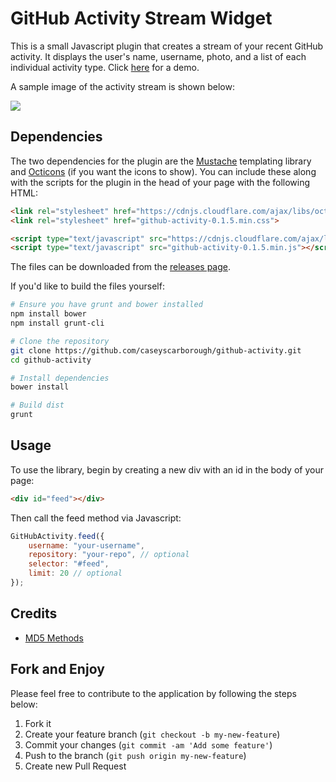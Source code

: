# GitHub Activity Stream Widget

This is a small Javascript plugin that creates a stream of your recent GitHub activity. It displays the user's name, username, photo, and a list of each individual activity type. Click [here](https://caseyscarborough.github.io/github-activity) for a demo.

A sample image of the activity stream is shown below:

![](https://raw.githubusercontent.com/caseyscarborough/github-activity/gh-pages/images/matz.png)

## Dependencies

The two dependencies for the plugin are the [Mustache](https://github.com/janl/mustache.js/) templating library and [Octicons](https://octicons.github.com/) (if you want the icons to show). You can include these along with the scripts for the plugin in the head of your page with the following HTML:

```html
<link rel="stylesheet" href="https://cdnjs.cloudflare.com/ajax/libs/octicons/2.0.2/octicons.min.css">
<link rel="stylesheet" href="github-activity-0.1.5.min.css">

<script type="text/javascript" src="https://cdnjs.cloudflare.com/ajax/libs/mustache.js/0.7.2/mustache.min.js"></script>
<script type="text/javascript" src="github-activity-0.1.5.min.js"></script>
```

The files can be downloaded from the [releases page](https://github.com/caseyscarborough/github-activity/releases).

If you'd like to build the files yourself:

```bash
# Ensure you have grunt and bower installed
npm install bower
npm install grunt-cli

# Clone the repository
git clone https://github.com/caseyscarborough/github-activity.git
cd github-activity

# Install dependencies
bower install

# Build dist
grunt
```

## Usage

To use the library, begin by creating a new div with an id in the body of your page:

```html
<div id="feed"></div>
```

Then call the feed method via Javascript:

```js
GitHubActivity.feed({
	username: "your-username",
	repository: "your-repo", // optional
	selector: "#feed",
	limit: 20 // optional
});
```

## Credits

* [MD5 Methods](http://www.myersdaily.org/joseph/javascript/md5-text.html)

## Fork and Enjoy

Please feel free to contribute to the application by following the steps below:

1. Fork it
2. Create your feature branch (`git checkout -b my-new-feature`)
3. Commit your changes (`git commit -am 'Add some feature'`)
4. Push to the branch (`git push origin my-new-feature`)
5. Create new Pull Request

